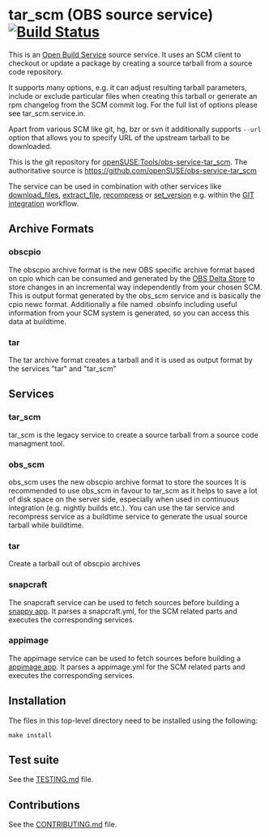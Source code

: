 # tar_scm (OBS source service) [![Build Status](https://travis-ci.org/openSUSE/obs-service-tar_scm.png?branch=master)](https://travis-ci.org/openSUSE/obs-service-tar_scm)

This is an [Open Build Service](http://openbuildservice.org/) source service. It uses an SCM client to checkout or update a package by creating a source tarball from a source code repository.

It supports many options, e.g. it can adjust resulting tarball parameters, include or exclude particular files when creating this tarball or generate an rpm changelog from the SCM commit log. For the full list of options please see tar_scm.service.in.

Apart from various SCM like git, hg, bzr or svn it additionally supports `--url` option that allows you to specify URL of the upstream tarball to be downloaded.

This is the git repository for [openSUSE:Tools/obs-service-tar_scm](https://build.opensuse.org/package/show/openSUSE:Tools/obs-service-tar_scm). The authoritative source is https://github.com/openSUSE/obs-service-tar_scm

The service can be used in combination with other services like [download_files](https://github.com/openSUSE/obs-service-download_files), [extract_file](https://github.com/openSUSE/obs-service-extract_file), [recompress](https://github.com/openSUSE/obs-service-recompress) or [set_version](https://github.com/openSUSE/obs-service-set_version) e.g. within the [GIT integration](https://en.opensuse.org/openSUSE:Build_Service_Concept_SourceService#Example_2:_GIT_integration) workflow.

## Archive Formats

### obscpio
The obscpio archive format is the new OBS specific archive format based on cpio which can be consumed and generated by the [OBS Delta Store](http://openbuildservice.org/help/manuals/obs-reference-guide/cha.obs.architecture.html#delta_store) to store changes in an incremental way independently from your chosen SCM.
This is output format generated by the obs_scm service and is basically the cpio newc format.
Additionally a file named <package>.obsinfo including useful information from your SCM system is generated, so you can access this data at buildtime.

### tar
The tar archive format creates a tarball and it is used as output format by the services "tar" and "tar_scm"

## Services

### tar_scm
tar_scm is the legacy service to create a source tarball from a source code managment tool.

### obs_scm
obs_scm uses the new obscpio archive format to store the sources
It is recommended to use obs_scm in favour to tar_scm as it helps to save a lot of disk space on the server side, especially when used in continuous integration (e.g. nightly builds etc.).
You can use the tar service and recompress service as a buildtime service to generate the usual source tarball while buildtime.

### tar
Create a tarball out of obscpio archives

### snapcraft
The snapcraft service can be used to fetch sources before building a [snappy app](https://www.ubuntu.com/desktop/snappy).
It parses a snapcraft.yml, for the SCM related parts and executes the corresponding services.

### appimage
The appimage service can be used to fetch sources before building a [appimage app](http://appimage.org/).
It parses a appimage.yml for the SCM related parts and executes the corresponding services.

## Installation
The files in this top-level directory need to be installed using the following:

    make install

## Test suite

See the [TESTING.md](TESTING.md) file.

## Contributions

See the [CONTRIBUTING.md](CONTRIBUTING.md) file.
